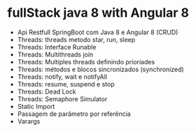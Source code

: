 # fullStack  java 8 with Angular 8 

- Api Restfull SpringBoot com Java 8 e Angular 8 (CRUD)
- Threads: threads metodo star, run, sleep
- Threads: Interface Runable
- Threads: Multithreads join
- Threads: Multiples threads definindo prioriades
- Threads: métodos e blocos sincronizados (synchronized)
- Threads: notify, wait e notifyAll
- Threads: resume, suspend e stop
- Threads: Dead Lock
- Threads: Semaphore Simulator
- Static Import
- Passagem de parâmetro por referência
- Varargs
